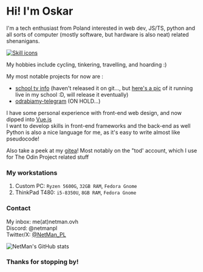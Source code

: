 # Hi! I'm Oskar
I'm a tech enthusiast from Poland interested in web dev, JS/TS, python and all sorts of computer (mostly software, but hardware is also neat) related shenanigans.

[![Skill icons](https://skillicons.dev/icons?i=js,ts,html,tailwind,vue,npm,python,vscode,docker,linux,git,cloudflare)](https://skillicons.dev)

My hobbies include cycling, tinkering, travelling, and hoarding :)

My most notable projects for now are :
* [school tv info](https://tv-showcase.638626.xyz/) (haven't released it on git..., but [here's a pic](https://netman.ovh/tvshowcase.jpg) of it running live in my school :D, will release it eventually)
* [odrabiamy-telegram](https://github.com/netman134/odrabiamy-telegram/) (ON HOLD...)

I have some personal experience with front-end web design, and now dipped into [Vue.js](https://vuejs.org)<br>
I want to develop skills in front-end frameworks and the back-end as well<br>
Python is also a nice language for me, as it's easy to write almost like pseudocode!

Also take a peek at my [gitea](https://git.638626.xyz/explore)! Most notably on the "tod' account, which I use for The Odin Project related stuff

### My workstations
1. Custom PC: `Ryzen 5600G`, `32GB RAM`, `Fedora Gnome`
2. ThinkPad T480: `i5-8350U`, `8GB RAM`, `Fedora Gnome`

### Contact
My inbox: me(at)netman.ovh<br>
Discord: @netmanpl<br>
Twitter/X: [@NetMan_PL](https://x.com/netman_pl)

![NetMan's GitHub stats](https://github-readme-stats.vercel.app/api?username=netman134&show_icons=true&theme=transparent)

### Thanks for stopping by!
